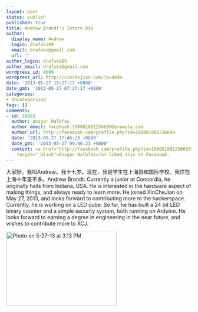 ```yaml
---
layout: post
status: publish
published: true
title: Andrew Brandt's Intern Bio
author:
  display_name: Andrew
  login: drafski89
  email: drafski@gmail.com
  url: ''
author_login: drafski89
author_email: drafski@gmail.com
wordpress_id: 4699
wordpress_url: http://xinchejian.com/?p=4699
date: '2013-05-27 15:27:17 +0800'
date_gmt: '2013-05-27 07:27:17 +0800'
categories:
- Uncategorized
tags: []
comments:
- id: 18093
  author: Ansgar Halbfas
  author_email: facebook.100001881236699@example.com
  author_url: http://facebook.com/profile.php?id=100001881236699
  date: '2013-05-27 17:46:23 +0800'
  date_gmt: '2013-05-27 09:46:23 +0800'
  content: <a href="http://facebook.com/profile.php?id=100001881236699"
    target="_blank">Ansgar Halbfas</a> liked this on Facebook.
---
```

<p><!--:zh-->大家好。我叫Andrew。我十七岁。现在，我是学生在上海协和国际学校。我住在上海十年差不多。<!--:--><!--:en-->Andrew Brandt: Currently a junior at Concordia, he originally hails from Indiana, USA. He is interested in the hardware aspect of making things, and always ready to learn more. He joined XinCheJian on May 27, 2013, and looks forward to contributing more to the hackerspace. Currently, he is working on a LED cube. So far, he has built a 24 bit LED binary counter and a simple security system, both running on Arduino. He looks forward to earning a degree in engineering in the near future, and wishes to contribute more to XCJ. </p>
<p><a href="http://xinchejian.com/wp-content/uploads/2013/05/Photo-on-5-27-13-at-3.13-PM1.jpg"><img src="http://xinchejian.com/wp-content/uploads/2013/05/Photo-on-5-27-13-at-3.13-PM1-300x200.jpg" alt="Photo on 5-27-13 at 3.13 PM" width="300" height="200" class="alignnone size-medium wp-image-4700" /></a><!--:--></p>
